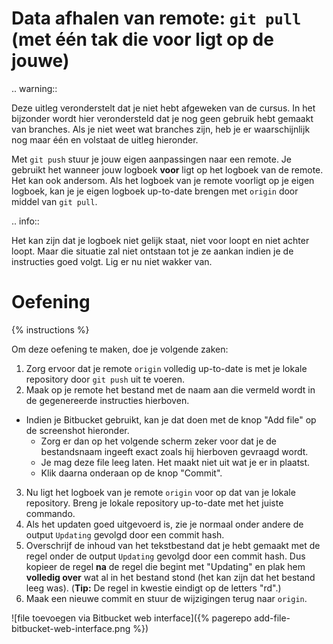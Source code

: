 # Data afhalen van remote: `git pull` (met één tak die voor ligt op de jouwe)
.. warning::

   Deze uitleg veronderstelt dat je niet hebt afgeweken van de cursus. In het bijzonder wordt hier verondersteld dat je nog geen gebruik hebt gemaakt van branches. Als je niet weet wat branches zijn, heb je er waarschijnlijk nog maar één en volstaat de uitleg hieronder.

Met `git push` stuur je jouw eigen aanpassingen naar een remote. Je gebruikt het wanneer jouw logboek **voor** ligt op het logboek van de remote. Het kan ook andersom. Als het logboek van je remote voorligt op je eigen logboek, kan je je eigen logboek up-to-date brengen met `origin` door middel van `git pull`.

.. info::

   Het kan zijn dat je logboek niet gelijk staat, niet voor loopt en niet achter loopt. Maar die situatie zal niet ontstaan tot je ze aankan indien je de instructies goed volgt. Lig er nu niet wakker van.

# Oefening
{% instructions %}

Om deze oefening te maken, doe je volgende zaken:

1. Zorg ervoor dat je remote `origin` volledig up-to-date is met je lokale repository door `git push` uit te voeren.
2. Maak op je remote het bestand met de naam aan die vermeld wordt in de gegenereerde instructies hierboven.
  - Indien je Bitbucket gebruikt, kan je dat doen met de knop "Add file" op de screenshot hieronder.
    - Zorg er dan op het volgende scherm zeker voor dat je de bestandsnaam ingeeft exact zoals hij hierboven gevraagd wordt.
    - Je mag deze file leeg laten. Het maakt niet uit wat je er in plaatst.
    - Klik daarna onderaan op de knop "Commit".
3. Nu ligt het logboek van je remote `origin` voor op dat van je lokale repository. Breng je lokale repository up-to-date met het juiste commando.
4. Als het updaten goed uitgevoerd is, zie je normaal onder andere de output `Updating` gevolgd door een commit hash.
5. Overschrijf de inhoud van het tekstbestand dat je hebt gemaakt met de regel onder de output `Updating` gevolgd door een commit hash. Dus kopieer de regel **na** de regel die begint met "Updating" en plak hem **volledig over** wat al in het bestand stond (het kan zijn dat het bestand leeg was). (**Tip:** De regel in kwestie eindigt op de letters "rd".)
6. Maak een nieuwe commit en stuur de wijzigingen terug naar `origin`.

![file toevoegen via Bitbucket web interface]({% pagerepo add-file-bitbucket-web-interface.png %})
